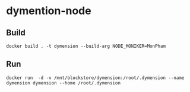 # dymention-node

## Build
    docker build . -t dymension --build-arg NODE_MONIKER=MonPham
## Run
    docker run  -d -v /mnt/blockstore/dymension:/root/.dymension --name dymension dymension --home /root/.dymension
